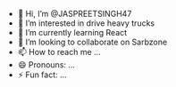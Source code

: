 - 👋 Hi, I’m @JASPREETSINGH47
- 👀 I’m interested in drive heavy trucks
- 🌱 I’m currently learning React
- 💞️ I’m looking to collaborate on Sarbzone
- 📫 How to reach me ...
- 😄 Pronouns: ...
- ⚡ Fun fact: ...

<!---
JASPREETSINGH47/JASPREETSINGH47 is a ✨ special ✨ repository because its `README.md` (this file) appears on your GitHub profile.
You can click the Preview link to take a look at your changes.
--->
